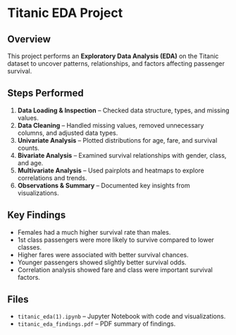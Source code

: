 # Titanic EDA Project

## Overview
This project performs an **Exploratory Data Analysis (EDA)** on the Titanic dataset to uncover patterns, relationships, and factors affecting passenger survival.

## Steps Performed
1. **Data Loading & Inspection** – Checked data structure, types, and missing values.
2. **Data Cleaning** – Handled missing values, removed unnecessary columns, and adjusted data types.
3. **Univariate Analysis** – Plotted distributions for age, fare, and survival counts.
4. **Bivariate Analysis** – Examined survival relationships with gender, class, and age.
5. **Multivariate Analysis** – Used pairplots and heatmaps to explore correlations and trends.
6. **Observations & Summary** – Documented key insights from visualizations.

## Key Findings
- Females had a much higher survival rate than males.
- 1st class passengers were more likely to survive compared to lower classes.
- Higher fares were associated with better survival chances.
- Younger passengers showed slightly better survival odds.
- Correlation analysis showed fare and class were important survival factors.

## Files
- `titanic_eda(1).ipynb` – Jupyter Notebook with code and visualizations.
- `titanic_eda_findings.pdf` – PDF summary of findings.

